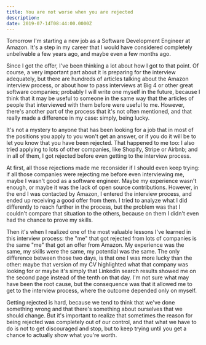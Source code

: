 ```yaml
---
title: You are not worse when you are rejected
description:
date: 2019-07-14T08:44:00.0000Z
---
```


Tomorrow I'm starting a new job as a Software Development Engineer at Amazon. It's a step in my career that I would have considered completely unbelivable a few years ago, and maybe even a few months ago.

Since I got the offer, I've been thinking a lot about how I got to that point. Of course, a very important part about it is preparing for the interview adequately, but there are hundreds of articles talking about the Amazon interview process, or about how to pass interviews at Big 4 or other great software companies; probably I will write one myself in the future, because I think that it may be useful to someone in the same way that the articles of people that interviewed with them before were useful to me. However, there's another part of the process that it's not often mentioned, and that really made a difference in my case: simply, being lucky.

It's not a mystery to anyone that has been looking for a job that in most of the positions you apply to you won't get an answer, or if you do it will be to let you know that you have been rejected. That happened to me too: I also tried applying to lots of other companies, like Shopify, Stripe or Airbnb; and in all of them, I got rejected before even getting to the interview process.

At first, all those rejections made me reconsider if I should even keep trying: if all those companies were rejecting me before even interviewing me, maybe I wasn't good as a software engineer. Maybe my experience wasn't enough, or maybe it was the lack of open source contributions. However, in the end I was contacted by Amazon, I entered the interview process, and ended up receiving a good offer from them. I tried to analyze what I did differently to reach further in the process, but the problem was that I couldn't compare that situation to the others, because on them I didn't even had the chance to prove my skills.

Then it's when I realized one of the most valuable lessons I've learned in this interview process: the "me" that got rejected from lots of companies is the same "me" that got an offer from Amazon. My experience was the same, my skills were the same, my potential was the same. The only difference between those two days, is that one I was more lucky than the other: maybe that version of my CV highlighted what that company was looking for or maybe it's simply that Linkedin search results showed me on the second page instead of the tenth on that day. I'm not sure what may have been the root cause, but the consequence was that it allowed me to get to the interview process, where the outcome depended only on myself.

Getting rejected is hard, because we tend to think that we've done something wrong and that there's something about ourselves that we should change. But it's important to realize that sometimes the reason for being rejected was completely out of our control, and that what we have to do is not to get discouraged and stop, but to keep trying until you get a chance to actually show what you're worth.


